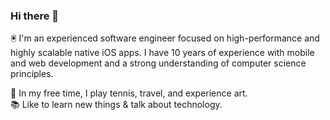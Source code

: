 ### Hi there 👋

🖲 I'm an experienced software engineer focused on high-performance and highly scalable native iOS apps.
I have 10 years of experience with mobile and web development and a strong understanding of computer science principles.


🎾 In my free time, I play tennis, travel, and experience art.<br/>
📚 Like to learn new things & talk about technology.
